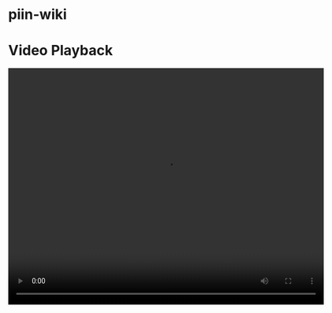 # piin-wiki
# Video Playback

<video controls width="640" height="480">
  <source src="https://raw.githubusercontent.com/piin-wiki/piin-wiki/main/Piin-cross-chain.mp4" type="video/mp4">
  Your browser does not support the video tag.
</video>
